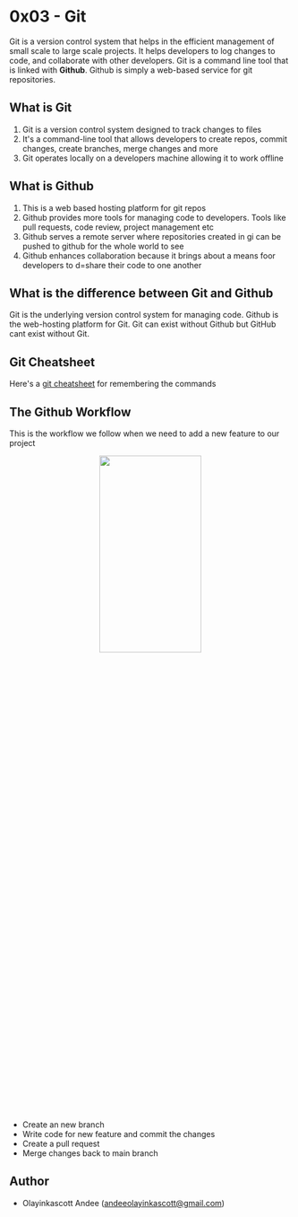 # 0x03 - Git
Git is a version control system that helps in the efficient management of small scale to large scale projects. It helps developers to log changes to code, and
collaborate with other developers. Git is a command line tool that is linked with **Github**. Github is simply a web-based service for git repositories.

## What is Git
1. Git is a version control system designed to track changes to files
2. It's a command-line tool that allows developers to create repos, commit changes, create branches, merge changes and more
3. Git operates locally on a developers machine allowing it to work offline

## What is Github
1. This is a web based hosting platform for git repos
2. Github provides more tools for managing code to developers. Tools like pull requests, code review, project management etc
3. Github serves a remote  server where repositories created in gi can be pushed to github for the whole world to see
4. Github enhances collaboration because it brings about a means foor developers to d=share their code to one another

## What is the difference between Git and Github
Git is the underlying version control system for managing code. Github is the web-hosting platform for Git. Git can exist without Github but GitHub cant exist without
Git.

## Git Cheatsheet
Here's a [git cheatsheet](https://training.github.com/downloads/github-git-cheat-sheet/) for remembering the commands

## The Github Workflow
This is the workflow we follow when we need to add a new feature to our project
<p align="center">
  <img src="https://githubtraining.github.io/training-manual/img/github-workflow.png"  width="60%" height="30%" align="center">
</p>

* Create an new branch
* Write code for new feature and commit the changes
* Create a pull request
* Merge changes back to main branch

## Author
* Olayinkascott Andee (andeeolayinkascott@gmail.com)
